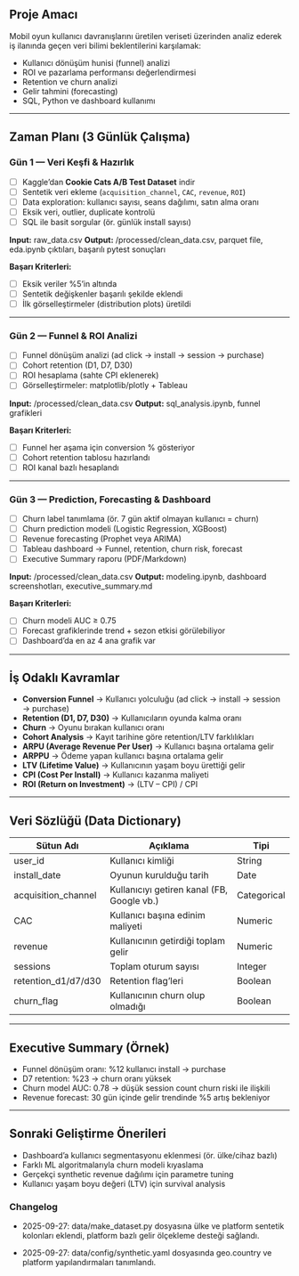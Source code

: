 
## Proje Amacı

Mobil oyun kullanıcı davranışlarını üretilen veriseti üzerinden analiz ederek iş ilanında geçen veri bilimi beklentilerini karşılamak:

* Kullanıcı dönüşüm hunisi (funnel) analizi
* ROI ve pazarlama performansı değerlendirmesi
* Retention ve churn analizi
* Gelir tahmini (forecasting)
* SQL, Python ve dashboard kullanımı

---

## Zaman Planı (3 Günlük Çalışma)

### Gün 1 — Veri Keşfi & Hazırlık

* [ ] Kaggle’dan **Cookie Cats A/B Test Dataset** indir
* [ ] Sentetik veri ekleme (`acquisition_channel`, `CAC`, `revenue`, `ROI`)
* [ ] Data exploration: kullanıcı sayısı, seans dağılımı, satın alma oranı
* [ ] Eksik veri, outlier, duplicate kontrolü
* [ ] SQL ile basit sorgular (ör. günlük install sayısı)

**Input:** raw_data.csv
**Output:** /processed/clean_data.csv, parquet file, eda.ipynb çıktıları, başarılı pytest sonuçları

**Başarı Kriterleri:**

* [ ] Eksik veriler %5’in altında
* [ ] Sentetik değişkenler başarılı şekilde eklendi
* [ ] İlk görselleştirmeler (distribution plots) üretildi

---

### Gün 2 — Funnel & ROI Analizi

* [ ] Funnel dönüşüm analizi (ad click → install → session → purchase)
* [ ] Cohort retention (D1, D7, D30)
* [ ] ROI hesaplama (sahte CPI eklenerek)
* [ ] Görselleştirmeler: matplotlib/plotly + Tableau

**Input:** /processed/clean_data.csv
**Output:** sql_analysis.ipynb, funnel grafikleri

**Başarı Kriterleri:**

* [ ] Funnel her aşama için conversion % gösteriyor
* [ ] Cohort retention tablosu hazırlandı
* [ ] ROI kanal bazlı hesaplandı

---

### Gün 3 — Prediction, Forecasting & Dashboard

* [ ] Churn label tanımlama (ör. 7 gün aktif olmayan kullanıcı = churn)
* [ ] Churn prediction modeli (Logistic Regression, XGBoost)
* [ ] Revenue forecasting (Prophet veya ARIMA)
* [ ] Tableau dashboard → Funnel, retention, churn risk, forecast
* [ ] Executive Summary raporu (PDF/Markdown)

**Input:** /processed/clean_data.csv
**Output:** modeling.ipynb, dashboard screenshotları, executive_summary.md

**Başarı Kriterleri:**

* [ ] Churn modeli AUC ≥ 0.75
* [ ] Forecast grafiklerinde trend + sezon etkisi görülebiliyor
* [ ] Dashboard’da en az 4 ana grafik var

---

## İş Odaklı Kavramlar

* **Conversion Funnel** → Kullanıcı yolculuğu (ad click → install → session → purchase)
* **Retention (D1, D7, D30)** → Kullanıcıların oyunda kalma oranı
* **Churn** → Oyunu bırakan kullanıcı oranı
* **Cohort Analysis** → Kayıt tarihine göre retention/LTV farklılıkları
* **ARPU (Average Revenue Per User)** → Kullanıcı başına ortalama gelir
* **ARPPU** → Ödeme yapan kullanıcı başına ortalama gelir
* **LTV (Lifetime Value)** → Kullanıcının yaşam boyu ürettiği gelir
* **CPI (Cost Per Install)** → Kullanıcı kazanma maliyeti
* **ROI (Return on Investment)** → (LTV – CPI) / CPI

---

## Veri Sözlüğü (Data Dictionary)

| Sütun Adı           | Açıklama                                   | Tipi        |
| ------------------- | ------------------------------------------ | ----------- |
| user_id             | Kullanıcı kimliği                          | String      |
| install_date        | Oyunun kurulduğu tarih                     | Date        |
| acquisition_channel | Kullanıcıyı getiren kanal (FB, Google vb.) | Categorical |
| CAC                 | Kullanıcı başına edinim maliyeti           | Numeric     |
| revenue             | Kullanıcının getirdiği toplam gelir        | Numeric     |
| sessions            | Toplam oturum sayısı                       | Integer     |
| retention_d1/d7/d30 | Retention flag’leri                        | Boolean     |
| churn_flag          | Kullanıcının churn olup olmadığı           | Boolean     |

---

## Executive Summary (Örnek)

* Funnel dönüşüm oranı: %12 kullanıcı install → purchase
* D7 retention: %23 → churn oranı yüksek
* Churn model AUC: 0.78 → düşük session count churn riski ile ilişkili
* Revenue forecast: 30 gün içinde gelir trendinde %5 artış bekleniyor

---

## Sonraki Geliştirme Önerileri

* Dashboard’a kullanıcı segmentasyonu eklenmesi (ör. ülke/cihaz bazlı)
* Farklı ML algoritmalarıyla churn modeli kıyaslama
* Gerçekçi synthetic revenue dağılımı için parametre tuning
* Kullanıcı yaşam boyu değeri (LTV) için survival analysis


### Changelog
- 2025-09-27: data/make_dataset.py dosyasına ülke ve platform sentetik kolonları eklendi, platform bazlı gelir ölçekleme desteği sağlandı.

- 2025-09-27: data/config/synthetic.yaml dosyasında geo.country ve platform yapılandırmaları tanımlandı.
